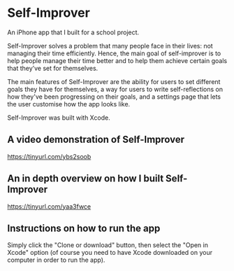 # Self-Improver
An iPhone app that I built for a school project. 

Self-Improver solves a problem that many people face in their lives: not managing their time efficiently. Hence, the main goal of self-improver is to help people manage their time better and to help them achieve certain goals that they’ve set for themselves.

The main features of Self-Improver are the ability for users to set different goals they have for themselves, a way for users to write self-reflections on how they've been progressing on their goals, and a settings page that lets the user customise how the app looks like.

Self-Improver was built with Xcode.

## A video demonstration of Self-Improver
https://tinyurl.com/ybs2soob

## An in depth overview on how I built Self-Improver
https://tinyurl.com/yaa3fwce

## Instructions on how to run the app
Simply click the "Clone or download" button, then select the "Open in Xcode" option (of course you need to have Xcode downloaded on your computer in order to run the app).
